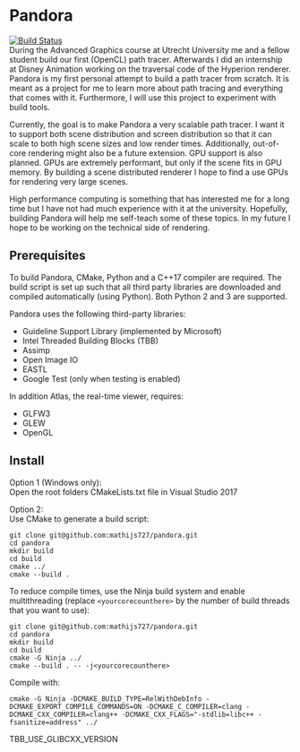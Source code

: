 # Pandora
[![Build Status](https://travis-ci.com/mathijs727/pandora.svg?token=BHkWQ9P5pzBfP88jbtB8&branch=master)](https://travis-ci.com/mathijs727/pandora)  
During the Advanced Graphics course at Utrecht University me and a fellow student build our first (OpenCL) path tracer. Afterwards I did an internship at Disney Animation working on the traversal code of the Hyperion renderer. Pandora is my first personal attempt to build a path tracer from scratch. It is meant as a project for me to learn more about path tracing and everything that comes with it. Furthermore, I will use this project to experiment with build tools.

Currently, the goal is to make Pandora a very scalable path tracer. I want it to support both scene distribution and screen distribution so that it can scale to both high scene sizes and low render times. Additionally, out-of-core rendering might also be a future extension. GPU support is also planned. GPUs are extremely performant, but only if the scene fits in GPU memory. By building a scene distributed renderer I hope to find a use GPUs for rendering very large scenes.

High performance computing is something that has interested me for a long time but I have not had much experience with it at the university. Hopefully, building Pandora will help me self-teach some of these topics. In my future I hope to be working on the technical side of rendering.

## Prerequisites
To build Pandora, CMake, Python and a C++17 compiler are required. The build script is set up such that all third party libraries are downloaded and compiled automatically (using Python). Both Python 2 and 3 are supported.

Pandora uses the following third-party libraries:
 - Guideline Support Library (implemented by Microsoft)
 - Intel Threaded Building Blocks (TBB)
 - Assimp
 - Open Image IO
 - EASTL
 - Google Test (only when testing is enabled)

In addition Atlas, the real-time viewer, requires:
 - GLFW3
 - GLEW
 - OpenGL

## Install
Option 1 (Windows only):  
Open the root folders CMakeLists.txt file in Visual Studio 2017

Option 2:  
Use CMake to generate a build script:
```
git clone git@github.com:mathijs727/pandora.git
cd pandora
mkdir build
cd build
cmake ../
cmake --build .
```

To reduce compile times, use the Ninja build system and enable multithreading (replace `<yourcorecounthere>` by the number of build threads that you want to use):
```
git clone git@github.com:mathijs727/pandora.git
cd pandora
mkdir build
cd build
cmake -G Ninja ../
cmake --build . -- -j<yourcorecounthere>
```  
  
Compile with:  
```
cmake -G Ninja -DCMAKE_BUILD_TYPE=RelWithDebInfo -DCMAKE_EXPORT_COMPILE_COMMANDS=ON -DCMAKE_C_COMPILER=clang -DCMAKE_CXX_COMPILER=clang++ -DCMAKE_CXX_FLAGS="-stdlib=libc++ -fsanitize=address" ../
```

TBB_USE_GLIBCXX_VERSION